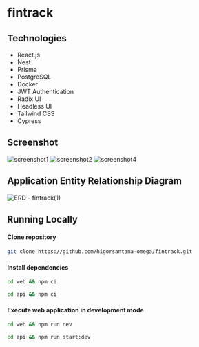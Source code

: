 # fintrack

## Technologies

- React.js
- Nest
- Prisma
- PostgreSQL
- Docker
- JWT Authentication
- Radix UI
- Headless UI
- Tailwind CSS
- Cypress

## Screenshot
![screenshot1](https://github.com/higorsantana-omega/fintrack/assets/70420430/731358e8-fdd0-4232-968f-d101bca71115)
![screenshot2](https://github.com/higorsantana-omega/fintrack/assets/70420430/fda36501-1adf-4eec-b6d4-7ad3e7232f52)
![screenshot4](https://github.com/higorsantana-omega/fintrack/assets/70420430/a6042a72-07c3-4d35-b354-efbeb683a0c3)

## Application Entity Relationship Diagram
![ERD - fintrack(1)](https://github.com/higorsantana-omega/fintrack/assets/70420430/7189518b-3429-43b2-9fe4-f0480fbd98ea)

## Running Locally

#### Clone repository
```bash
git clone https://github.com/higorsantana-omega/fintrack.git
```

#### Install dependencies
```bash
cd web && npm ci

cd api && npm ci
```

#### Execute web application in development mode
```bash
cd web && npm run dev

cd api && npm run start:dev
```

